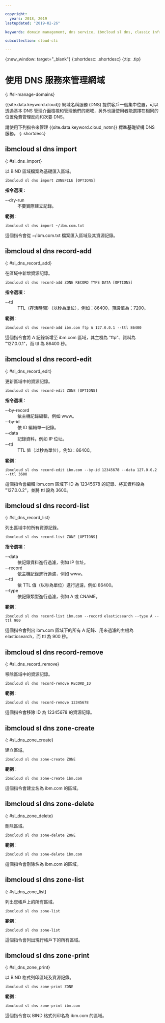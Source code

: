 ```yaml
---

copyright:
  years: 2018, 2019
lastupdated: "2019-02-26"

keywords: domain management, dns service, ibmcloud sl dns, classic infrastructure, management interface, dns, dns cli

subcollection: cloud-cli

---
```


{:new_window: target="_blank"}
{:shortdesc: .shortdesc}
{:tip: .tip}

# 使用 DNS 服務來管理網域
{: #sl-manage-domains}

{{site.data.keyword.cloud}} 網域名稱服務 (DNS) 提供客戶一個集中位置，可以透過基本 DNS 管理介面檢視和管理他們的網域，另外也讓使用者能選擇在相同的位置免費管理反向和次要 DNS。

請使用下列指令來管理 {{site.data.keyword.cloud_notm}} 標準基礎架構 DNS 服務。
{: shortdesc}

## ibmcloud sl dns import
{: #sl_dns_import}

以 BIND 區域檔案為基礎匯入區域。
```
ibmcloud sl dns import ZONEFILE [OPTIONS]
```

<strong>指令選項</strong>：
<dl>
<dt>--dry-run</dt>
<dd>不要實際建立記錄。</dd>
</dl>

**範例**：
```
ibmcloud sl dns import ~/ibm.com.txt
```
這個指令會從 ~/ibm.com.txt 檔案匯入區域及其資源記錄。


## ibmcloud sl dns record-add
{: #sl_dns_record_add}

在區域中新增資源記錄。
```
ibmcloud sl dns record-add ZONE RECORD TYPE DATA [OPTIONS]
```

<strong>指令選項</strong>：
<dl>
<dt>--ttl</dt>
<dd>TTL（存活時間）（以秒為單位），例如：86400，預設值為：7200。</dd>
</dl>

**範例**：
```
ibmcloud sl dns record-add ibm.com ftp A 127.0.0.1 --ttl 86400
```
這個指令會將 A 記錄新增至 ibm.com 區域，其主機為 "ftp"、資料為 "127.0.0.1"，而 ttl 為 86400 秒。


## ibmcloud sl dns record-edit
{: #sl_dns_record_edit}

更新區域中的資源記錄。
```
ibmcloud sl dns record-edit ZONE [OPTIONS]
```

<strong>指令選項</strong>：
<dl>
<dt>--by-record</dt>
<dd>依主機記錄編輯，例如 www。</dd>
<dt>--by-id</dt>
<dd>依 ID 編輯單一記錄。</dd>
<dt>--data</dt>
<dd>記錄資料，例如 IP 位址。</dd>
<dt>--ttl</dt>
<dd>TTL 值（以秒為單位），例如：86400。</dd>
</dl>

**範例**：
```
ibmcloud sl dns record-edit ibm.com --by-id 12345678 --data 127.0.0.2 --ttl 3600
```
這個指令會編輯 ibm.com 區域下 ID 為 12345678 的記錄、將其資料設為 "127.0.0.2"，並將 ttl 設為 3600。


## ibmcloud sl dns record-list
{: #sl_dns_record_list}

列出區域中的所有資源記錄。
```
ibmcloud sl dns record-list ZONE [OPTIONS]
```

<strong>指令選項</strong>：
<dl>
<dt>--data</dt>
<dd>依記錄資料進行過濾，例如 IP 位址。</dd>
<dt>--record</dt>
<dd>依主機記錄進行過濾，例如 www。</dd>
<dt>--ttl</dt>
<dd>依 TTL 值（以秒為單位）進行過濾，例如 86400。</dd>
<dt>--type</dt>
<dd>依記錄類型進行過濾，例如 A 或 CNAME。</dd>
</dl>

**範例**：
```
ibmcloud sl dns record-list ibm.com --record elasticsearch --type A --ttl 900
```
這個指令會列出 ibm.com 區域下的所有 A 記錄、用來過濾的主機為 elasticsearch，而 ttl 為 900 秒。


## ibmcloud sl dns record-remove
{: #sl_dns_record_remove}

移除區域中的資源記錄。
```
ibmcloud sl dns record-remove RECORD_ID
```

**範例**：
```
ibmcloud sl dns record-remove 12345678
```
這個指令會移除 ID 為 12345678 的資源記錄。


## ibmcloud sl dns zone-create
{: #sl_dns_zone_create}

建立區域。
```
ibmcloud sl dns zone-create ZONE
```

**範例**：
```
ibmcloud sl dns zone-create ibm.com
```
這個指令會建立名為 ibm.com 的區域。


## ibmcloud sl dns zone-delete
{: #sl_dns_zone_delete}

刪除區域。
```
ibmcloud sl dns zone-delete ZONE
```

**範例**：
```
ibmcloud sl dns zone-delete ibm.com
```
這個指令會刪除名為 ibm.com 的區域。


## ibmcloud sl dns zone-list
{: #sl_dns_zone_list}

列出您帳戶上的所有區域。
```
ibmcloud sl dns zone-list
```

**範例**：
```
ibmcloud sl dns zone-list
```
這個指令會列出現行帳戶下的所有區域。


## ibmcloud sl dns zone-print
{: #sl_dns_zone_print}

以 BIND 格式列印區域及資源記錄。
```
ibmcloud sl dns zone-print ZONE
```

**範例**：
```
ibmcloud sl dns zone-print ibm.com
```
這個指令會以 BIND 格式列印名為 ibm.com 的區域。
